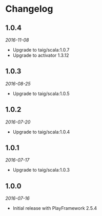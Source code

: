 # Changelog

## 1.0.4

_2016-11-08_

 * Upgrade to taig/scala:1.0.7
 * Upgrade to activator 1.3.12

## 1.0.3

_2016-08-25_

 * Upgrade to taig/scala:1.0.5

## 1.0.2

_2016-07-20_

 * Upgrade to taig/scala:1.0.4

## 1.0.1

_2016-07-17_

 * Upgrade to taig/scala:1.0.3

## 1.0.0

_2016-07-16_

 * Initial release with PlayFramework 2.5.4